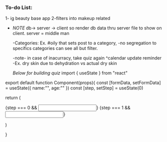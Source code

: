 ### To-do List:

1- ig beauty base app
2-filters into makeup related

* _NOTE_ db-> server -> client so render db data thru server file to show on client. server = middle man

  -Categories: Ex. #oily that sets post to a category,
  -no segregation to specifics categories can see all but filter.

  -note-
  in case of inacurracy, take quiz again
  ^calendar update reminder
  -Ex. dry skin due to dehydration vs actual dry skin

  _Below for building quiz_
  import { useState } from "react"

export default function Component(props){
const [formData, setFormData] = useState({
name:"",
age:""
})
const [step, setStep] = useState(0)

return (
<form>
{step === 0 && <input type="text" name="name"/>}
{step === 1 && <input type="text" name="age"/>}
</form>
)

}
